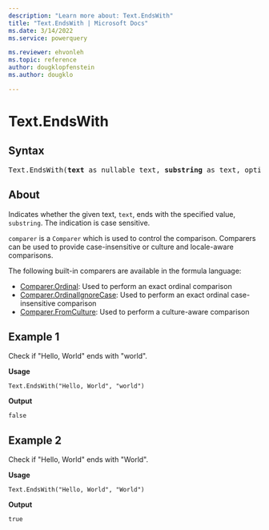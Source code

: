 ```yaml
---
description: "Learn more about: Text.EndsWith"
title: "Text.EndsWith | Microsoft Docs"
ms.date: 3/14/2022
ms.service: powerquery

ms.reviewer: ehvonleh
ms.topic: reference
author: dougklopfenstein
ms.author: dougklo

---
```

# Text.EndsWith

## Syntax

<pre>
Text.EndsWith(<b>text</b> as nullable text, <b>substring</b> as text, optional <b>comparer</b> as nullable function) as nullable logical
</pre>
  
## About

Indicates whether the given text, `text`, ends with the specified value, `substring`. The indication is case sensitive.

`comparer` is a `Comparer` which is used to control the comparison. Comparers can be used to provide case-insensitive or culture and locale-aware comparisons.

The following built-in comparers are available in the formula language:

* [Comparer.Ordinal](/powerquery-m/comparer-ordinal): Used to perform an exact ordinal comparison
* [Comparer.OrdinalIgnoreCase](/powerquery-m/comparer-ordinalignorecase): Used to perform an exact ordinal case-insensitive comparison
* [Comparer.FromCulture](/powerquery-m/comparer-fromculture): Used to perform a culture-aware comparison

## Example 1

Check if "Hello, World" ends with "world".

**Usage**

```powerquery-m
Text.EndsWith("Hello, World", "world")
```

**Output**

`false`

## Example 2

Check if "Hello, World" ends with "World".

**Usage**

```powerquery-m
Text.EndsWith("Hello, World", "World")
```

**Output**

`true`
